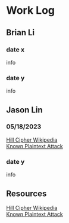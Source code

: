 # Work Log

## Brian Li

### date x

info

### date y

info


## Jason Lin

### 05/18/2023

[Hill Cipher Wikipedia](https://en.wikipedia.org/wiki/Hill_cipher)  
[Known Plaintext Attack](https://www.nku.edu/~christensen/092mat483%20known%20plaintext%20attack%20of%20Hill%20cipher.pdf)


### date y

info

## Resources
[Hill Cipher Wikipedia](https://en.wikipedia.org/wiki/Hill_cipher)  
[Known Plaintext Attack](https://www.nku.edu/~christensen/092mat483%20known%20plaintext%20attack%20of%20Hill%20cipher.pdf)
